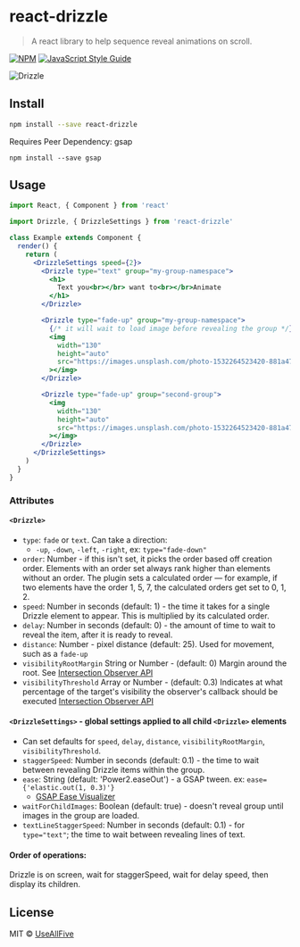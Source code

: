 # react-drizzle

> A react library to help sequence reveal animations on scroll.

[![NPM](https://img.shields.io/npm/v/react-drizzle.svg)](https://www.npmjs.com/package/react-drizzle) [![JavaScript Style Guide](https://img.shields.io/badge/code_style-standard-brightgreen.svg)](https://standardjs.com)

![Drizzle](https://media1.tenor.com/images/b9a01bfaa8c4efafe27e52a1af7444bc/tenor.gif)

## Install

```bash
npm install --save react-drizzle
```

Requires Peer Dependency: gsap

```
npm install --save gsap
```

## Usage

```jsx
import React, { Component } from 'react'

import Drizzle, { DrizzleSettings } from 'react-drizzle'

class Example extends Component {
  render() {
    return (
      <DrizzleSettings speed={2}>
        <Drizzle type="text" group="my-group-namespace">
          <h1>
            Text you<br></br> want to<br></br>Animate
          </h1>
        </Drizzle>

        <Drizzle type="fade-up" group="my-group-namespace">
          {/* it will wait to load image before revealing the group */}
          <img
            width="130"
            height="auto"
            src="https://images.unsplash.com/photo-1532264523420-881a47db012d?ixlib=rb-1.2.1&ixid=eyJhcHBfaWQiOjEyMDd9&auto=format&fit=crop&w=500&q=100"
          ></img>
        </Drizzle>

        <Drizzle type="fade-up" group="second-group">
          <img
            width="130"
            height="auto"
            src="https://images.unsplash.com/photo-1532264523420-881a47db012d?ixlib=rb-1.2.1&ixid=eyJhcHBfaWQiOjEyMDd9&auto=format&fit=crop&w=500&q=100"
          ></img>
        </Drizzle>
      </DrizzleSettings>
    )
  }
}
```

### Attributes

#### `<Drizzle>`

- `type`: `fade` or `text`. Can take a direction:
  - `-up`, `-down`, `-left`, `-right`, ex: `type="fade-down"`
- `order`: Number - if this isn't set, it picks the order based off creation order. Elements with an order set always rank higher than elements without an order. The plugin sets a calculated order — for example, if two elements have the order 1, 5, 7, the calculated orders get set to 0, 1, 2.
- `speed`: Number in seconds (default: 1) - the time it takes for a single Drizzle element to appear. This is multiplied by its calculated order.
- `delay`: Number in seconds (default: 0) - the amount of time to wait to reveal the item, after it is ready to reveal.
- `distance`: Number - pixel distance (default: 25). Used for movement, such as a `fade-up`
- `visibilityRootMargin` String or Number - (default: 0) Margin around the root. See [Intersection Observer API
  ](https://developer.mozilla.org/en-US/docs/Web/API/Intersection_Observer_API#Intersection_observer_concepts_and_usage)
- `visibilityThreshold` Array or Number - (default: 0.3) Indicates at what percentage of the target's visibility the observer's callback should be executed [Intersection Observer API](https://developer.mozilla.org/en-US/docs/Web/API/Intersection_Observer_API#Intersection_observer_concepts_and_usage)

#### `<DrizzleSettings>` - global settings applied to all child `<Drizzle>` elements

- Can set defaults for `speed`, `delay`, `distance`, `visibilityRootMargin`, `visibilityThreshold`.
- `staggerSpeed`: Number in seconds (default: 0.1) - the time to wait between revealing Drizzle items within the group.
- `ease`: String (default: 'Power2.easeOut') - a GSAP tween. ex: `ease={'elastic.out(1, 0.3)'}`
  - [GSAP Ease Visualizer](https://greensock.com/ease-visualizer/)
- `waitForChildImages`: Boolean (default: true) - doesn't reveal group until images in the group are loaded.
- `textLineStaggerSpeed`: Number in seconds (default: 0.1) - for `type="text"`; the time to wait between revealing lines of text.

#### Order of operations:

Drizzle is on screen, wait for staggerSpeed, wait for delay speed, then display its children.

## License

MIT © [UseAllFive](https://github.com/UseAllFive)
